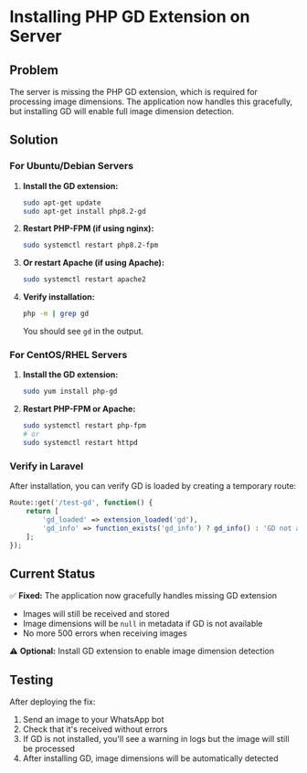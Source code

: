 # Installing PHP GD Extension on Server

## Problem
The server is missing the PHP GD extension, which is required for processing image dimensions. The application now handles this gracefully, but installing GD will enable full image dimension detection.

## Solution

### For Ubuntu/Debian Servers

1. **Install the GD extension:**
   ```bash
   sudo apt-get update
   sudo apt-get install php8.2-gd
   ```

2. **Restart PHP-FPM (if using nginx):**
   ```bash
   sudo systemctl restart php8.2-fpm
   ```

3. **Or restart Apache (if using Apache):**
   ```bash
   sudo systemctl restart apache2
   ```

4. **Verify installation:**
   ```bash
   php -m | grep gd
   ```
   
   You should see `gd` in the output.

### For CentOS/RHEL Servers

1. **Install the GD extension:**
   ```bash
   sudo yum install php-gd
   ```

2. **Restart PHP-FPM or Apache:**
   ```bash
   sudo systemctl restart php-fpm
   # or
   sudo systemctl restart httpd
   ```

### Verify in Laravel

After installation, you can verify GD is loaded by creating a temporary route:

```php
Route::get('/test-gd', function() {
    return [
        'gd_loaded' => extension_loaded('gd'),
        'gd_info' => function_exists('gd_info') ? gd_info() : 'GD not available'
    ];
});
```

## Current Status

✅ **Fixed:** The application now gracefully handles missing GD extension
- Images will still be received and stored
- Image dimensions will be `null` in metadata if GD is not available
- No more 500 errors when receiving images

⚠️ **Optional:** Install GD extension to enable image dimension detection

## Testing

After deploying the fix:
1. Send an image to your WhatsApp bot
2. Check that it's received without errors
3. If GD is not installed, you'll see a warning in logs but the image will still be processed
4. After installing GD, image dimensions will be automatically detected
